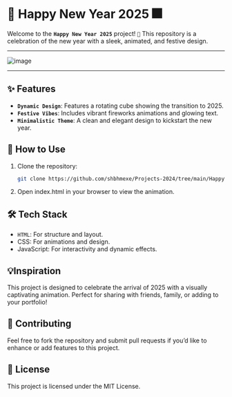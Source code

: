 # 🎉 Happy New Year 2025 🎆

Welcome to the **`Happy New Year 2025`** project! `🥳` This repository is a celebration of the new year with a sleek, animated, and festive design.

---

![image](https://github.com/user-attachments/assets/392f3528-1502-4547-b1bb-9438079bbc7b)

---

## ✨ Features

- **`Dynamic Design`**: Features a rotating cube showing the transition to 2025.
- **`Festive Vibes`**: Includes vibrant fireworks animations and glowing text.
- **`Minimalistic Theme`**: A clean and elegant design to kickstart the new year.

## 📂 How to Use

1. Clone the repository:
   ```bash
   git clone https://github.com/shbhmexe/Projects-2024/tree/main/Happy%20New%20Year%202025)
   
2. Open index.html in your browser to view the animation.

## 🛠️ Tech Stack

- `HTML`: For structure and layout.
- CSS: For animations and design.
- JavaScript: For interactivity and dynamic effects.

## 💡Inspiration
This project is designed to celebrate the arrival of 2025 with a visually captivating animation. Perfect for sharing with friends, family, or adding to your portfolio!



## 🌟 Contributing
Feel free to fork the repository and submit pull requests if you’d like to enhance or add features to this project.

## 📜 License
This project is licensed under the MIT License.

